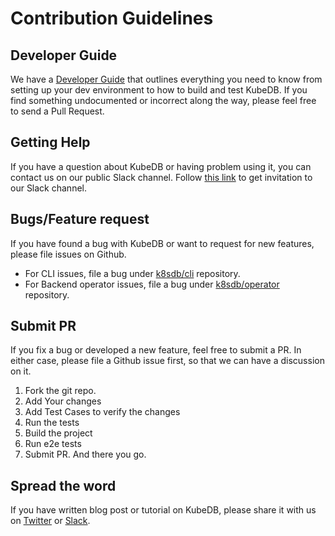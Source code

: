 # Contribution Guidelines

## Developer Guide
We have a [Developer Guide](/docs/developer-guide/README.md) that outlines everything you need to know from setting up your
dev environment to how to build and test KubeDB. If you find something undocumented or incorrect along the way,
please feel free to send a Pull Request.

## Getting Help
If you have a question about KubeDB or having problem using it, you can contact us on our public Slack channel. Follow [this link](https://slack.appscode.com) to get invitation to our Slack channel.

## Bugs/Feature request
If you have found a bug with KubeDB or want to request for new features, please file issues on Github.
 - For CLI issues, file a bug under [k8sdb/cli](https://github.com/k8sdb/cli) repository.
 - For Backend operator issues, file a bug under [k8sdb/operator](https://github.com/k8sdb/operator) repository.

## Submit PR
If you fix a bug or developed a new feature, feel free to submit a PR. In either case, please file a Github issue first, so that we can have a discussion on it.

1. Fork the git repo.
2. Add Your changes
3. Add Test Cases to verify the changes
4. Run the tests
5. Build the project
6. Run e2e tests
7. Submit PR. And there you go.

## Spread the word
If you have written blog post or tutorial on KubeDB, please share it with us on [Twitter](https://twitter.com/AppsCodeHQ) or [Slack](https://slack.appscode.com).
